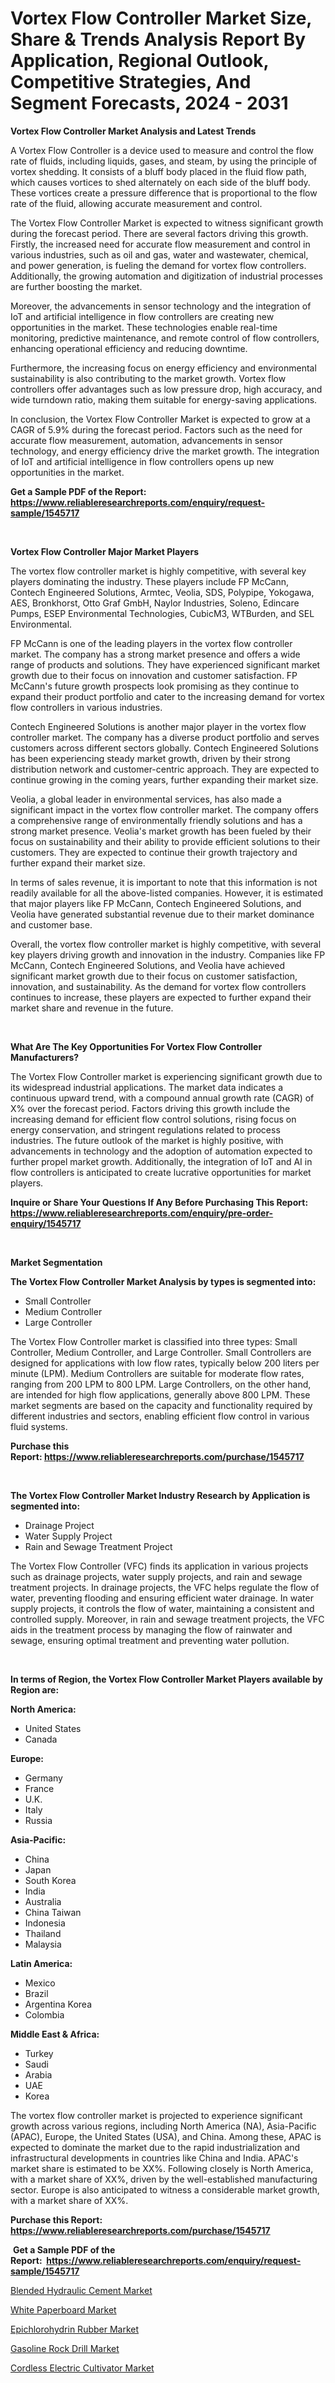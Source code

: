 <p><h1>Vortex Flow Controller Market Size, Share & Trends Analysis Report By Application, Regional Outlook, Competitive Strategies, And Segment Forecasts, 2024 - 2031</h1></p><p><strong>Vortex Flow Controller Market Analysis and Latest Trends</strong></p>
<p><p>A Vortex Flow Controller is a device used to measure and control the flow rate of fluids, including liquids, gases, and steam, by using the principle of vortex shedding. It consists of a bluff body placed in the fluid flow path, which causes vortices to shed alternately on each side of the bluff body. These vortices create a pressure difference that is proportional to the flow rate of the fluid, allowing accurate measurement and control.</p><p>The Vortex Flow Controller Market is expected to witness significant growth during the forecast period. There are several factors driving this growth. Firstly, the increased need for accurate flow measurement and control in various industries, such as oil and gas, water and wastewater, chemical, and power generation, is fueling the demand for vortex flow controllers. Additionally, the growing automation and digitization of industrial processes are further boosting the market.</p><p>Moreover, the advancements in sensor technology and the integration of IoT and artificial intelligence in flow controllers are creating new opportunities in the market. These technologies enable real-time monitoring, predictive maintenance, and remote control of flow controllers, enhancing operational efficiency and reducing downtime.</p><p>Furthermore, the increasing focus on energy efficiency and environmental sustainability is also contributing to the market growth. Vortex flow controllers offer advantages such as low pressure drop, high accuracy, and wide turndown ratio, making them suitable for energy-saving applications.</p><p>In conclusion, the Vortex Flow Controller Market is expected to grow at a CAGR of 5.9% during the forecast period. Factors such as the need for accurate flow measurement, automation, advancements in sensor technology, and energy efficiency drive the market growth. The integration of IoT and artificial intelligence in flow controllers opens up new opportunities in the market.</p></p>
<p><strong>Get a Sample PDF of the Report:&nbsp; <a href="https://www.reliableresearchreports.com/enquiry/request-sample/1545717">https://www.reliableresearchreports.com/enquiry/request-sample/1545717</a></strong></p>
<p>&nbsp;</p>
<p><strong>Vortex Flow Controller Major Market Players</strong></p>
<p><p>The vortex flow controller market is highly competitive, with several key players dominating the industry. These players include FP McCann, Contech Engineered Solutions, Armtec, Veolia, SDS, Polypipe, Yokogawa, AES, Bronkhorst, Otto Graf GmbH, Naylor Industries, Soleno, Edincare Pumps, ESEP Environmental Technologies, CubicM3, WTBurden, and SEL Environmental.</p><p>FP McCann is one of the leading players in the vortex flow controller market. The company has a strong market presence and offers a wide range of products and solutions. They have experienced significant market growth due to their focus on innovation and customer satisfaction. FP McCann's future growth prospects look promising as they continue to expand their product portfolio and cater to the increasing demand for vortex flow controllers in various industries.</p><p>Contech Engineered Solutions is another major player in the vortex flow controller market. The company has a diverse product portfolio and serves customers across different sectors globally. Contech Engineered Solutions has been experiencing steady market growth, driven by their strong distribution network and customer-centric approach. They are expected to continue growing in the coming years, further expanding their market size.</p><p>Veolia, a global leader in environmental services, has also made a significant impact in the vortex flow controller market. The company offers a comprehensive range of environmentally friendly solutions and has a strong market presence. Veolia's market growth has been fueled by their focus on sustainability and their ability to provide efficient solutions to their customers. They are expected to continue their growth trajectory and further expand their market size.</p><p>In terms of sales revenue, it is important to note that this information is not readily available for all the above-listed companies. However, it is estimated that major players like FP McCann, Contech Engineered Solutions, and Veolia have generated substantial revenue due to their market dominance and customer base.</p><p>Overall, the vortex flow controller market is highly competitive, with several key players driving growth and innovation in the industry. Companies like FP McCann, Contech Engineered Solutions, and Veolia have achieved significant market growth due to their focus on customer satisfaction, innovation, and sustainability. As the demand for vortex flow controllers continues to increase, these players are expected to further expand their market share and revenue in the future.</p></p>
<p>&nbsp;</p>
<p><strong>What Are The Key Opportunities For Vortex Flow Controller Manufacturers?</strong></p>
<p><p>The Vortex Flow Controller market is experiencing significant growth due to its widespread industrial applications. The market data indicates a continuous upward trend, with a compound annual growth rate (CAGR) of X% over the forecast period. Factors driving this growth include the increasing demand for efficient flow control solutions, rising focus on energy conservation, and stringent regulations related to process industries. The future outlook of the market is highly positive, with advancements in technology and the adoption of automation expected to further propel market growth. Additionally, the integration of IoT and AI in flow controllers is anticipated to create lucrative opportunities for market players.</p></p>
<p><strong>Inquire or Share Your Questions If Any Before Purchasing This Report: <a href="https://www.reliableresearchreports.com/enquiry/pre-order-enquiry/1545717">https://www.reliableresearchreports.com/enquiry/pre-order-enquiry/1545717</a></strong></p>
<p>&nbsp;</p>
<p><strong>Market Segmentation</strong></p>
<p><strong>The Vortex Flow Controller Market Analysis by types is segmented into:</strong></p>
<p><ul><li>Small Controller</li><li>Medium Controller</li><li>Large Controller</li></ul></p>
<p><p>The Vortex Flow Controller market is classified into three types: Small Controller, Medium Controller, and Large Controller. Small Controllers are designed for applications with low flow rates, typically below 200 liters per minute (LPM). Medium Controllers are suitable for moderate flow rates, ranging from 200 LPM to 800 LPM. Large Controllers, on the other hand, are intended for high flow applications, generally above 800 LPM. These market segments are based on the capacity and functionality required by different industries and sectors, enabling efficient flow control in various fluid systems.</p></p>
<p><strong>Purchase this Report:&nbsp;<a href="https://www.reliableresearchreports.com/purchase/1545717">https://www.reliableresearchreports.com/purchase/1545717</a></strong></p>
<p>&nbsp;</p>
<p><strong>The Vortex Flow Controller Market Industry Research by Application is segmented into:</strong></p>
<p><ul><li>Drainage Project</li><li>Water Supply Project</li><li>Rain and Sewage Treatment Project</li></ul></p>
<p><p>The Vortex Flow Controller (VFC) finds its application in various projects such as drainage projects, water supply projects, and rain and sewage treatment projects. In drainage projects, the VFC helps regulate the flow of water, preventing flooding and ensuring efficient water drainage. In water supply projects, it controls the flow of water, maintaining a consistent and controlled supply. Moreover, in rain and sewage treatment projects, the VFC aids in the treatment process by managing the flow of rainwater and sewage, ensuring optimal treatment and preventing water pollution.</p></p>
<p>&nbsp;</p>
<p><strong>In terms of Region, the Vortex Flow Controller Market Players available by Region are:</strong></p>
<p>
    <p> <strong> North America: </strong>
        <ul>
            <li>United States</li>
            <li>Canada</li>
        </ul>
        </p> 
    <p> <strong> Europe: </strong>
        <ul>
            <li>Germany</li>
            <li>France</li>
            <li>U.K.</li>
            <li>Italy</li>
            <li>Russia</li>
        </ul>
        </p> 
    <p> <strong> Asia-Pacific: </strong>
        <ul>
            <li>China</li>
            <li>Japan</li>
            <li>South Korea</li>
            <li>India</li>
            <li>Australia</li>
            <li>China Taiwan</li>
            <li>Indonesia</li>
            <li>Thailand</li>
            <li>Malaysia</li>
        </ul>
        </p> 
    <p> <strong> Latin America: </strong>
        <ul>
            <li>Mexico</li>
            <li>Brazil</li>
            <li>Argentina Korea</li>
            <li>Colombia</li>
        </ul>
        </p> 
    <p> <strong> Middle East & Africa: </strong>
        <ul>
            <li>Turkey</li>
            <li>Saudi</li>
            <li>Arabia</li>
            <li>UAE</li>
            <li>Korea</li>
        </ul>
    </p>
    </p>
<p><p>The vortex flow controller market is projected to experience significant growth across various regions, including North America (NA), Asia-Pacific (APAC), Europe, the United States (USA), and China. Among these, APAC is expected to dominate the market due to the rapid industrialization and infrastructural developments in countries like China and India. APAC's market share is estimated to be XX%. Following closely is North America, with a market share of XX%, driven by the well-established manufacturing sector. Europe is also anticipated to witness a considerable market growth, with a market share of XX%.</p></p>
<p><strong>Purchase this Report: <a href="https://www.reliableresearchreports.com/purchase/1545717">https://www.reliableresearchreports.com/purchase/1545717</a></strong></p>
<p>&nbsp;<strong>Get a Sample PDF of the Report:&nbsp;&nbsp;<a href="https://www.reliableresearchreports.com/enquiry/request-sample/1545717">https://www.reliableresearchreports.com/enquiry/request-sample/1545717</a></strong></p>
<p><strong></strong></p>
<p><p><a href="https://www.linkedin.com/pulse/blended-hydraulic-cement-market-size-growth-forecast-from-fx1sc/">Blended Hydraulic Cement Market</a></p><p><a href="https://www.linkedin.com/pulse/decoding-white-paperboard-market-deep-dive-latest-trends-hfw4c/">White Paperboard Market</a></p><p><a href="https://www.linkedin.com/pulse/epichlorohydrin-rubber-market-challenges-opportunities-growth-kzcsc/">Epichlorohydrin Rubber Market</a></p><p><a href="https://github.com/Chiragrp26/Market-Research-Report-List-2/blob/main/gasoline-rock-drill-market.md">Gasoline Rock Drill Market</a></p><p><a href="https://github.com/AKSHATREPORTPRIME/Market-Research-Report-List-2/blob/main/cordless-electric-cultivator-market.md">Cordless Electric Cultivator Market</a></p></p>
